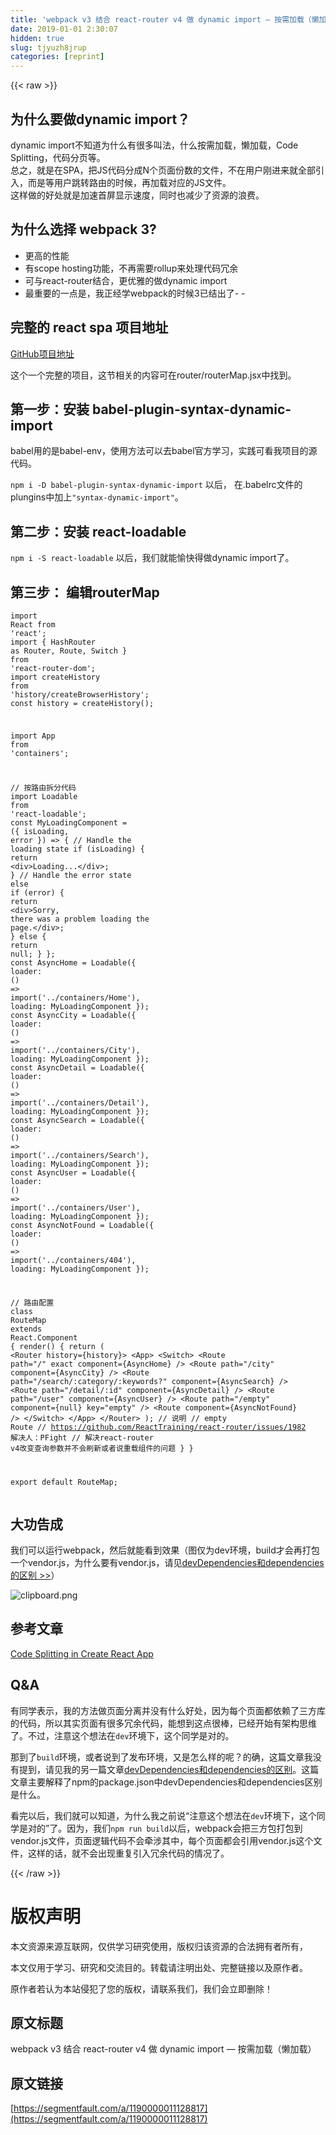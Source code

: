 ```yaml
---
title: 'webpack v3 结合 react-router v4 做 dynamic import — 按需加载（懒加载）' 
date: 2019-01-01 2:30:07
hidden: true
slug: tjyuzh8jrup
categories: [reprint]
---
```


{{< raw >}}

                    
<h2 id="articleHeader0">为什么要做dynamic import？</h2>
<p>dynamic import不知道为什么有很多叫法，什么按需加载，懒加载，Code Splitting，代码分页等。<br>总之，就是在SPA，把JS代码分成N个页面份数的文件，不在用户刚进来就全部引入，而是等用户跳转路由的时候，再加载对应的JS文件。<br>这样做的好处就是加速首屏显示速度，同时也减少了资源的浪费。</p>
<h2 id="articleHeader1">为什么选择 webpack 3?</h2>
<ul>
<li>更高的性能</li>
<li>有scope hosting功能，不再需要rollup来处理代码冗余</li>
<li>可与react-router结合，更优雅的做dynamic import</li>
<li>最重要的一点是，我正经学webpack的时候3已结出了- -</li>
</ul>
<h2 id="articleHeader2">完整的 react spa 项目地址</h2>
<p><a href="https://github.com/CodeLittlePrince/react-webapp-spa" rel="nofollow noreferrer" target="_blank">GitHub项目地址</a></p>
<p>这个一个完整的项目，这节相关的内容可在router/routerMap.jsx中找到。</p>
<h2 id="articleHeader3">第一步：安装 babel-plugin-syntax-dynamic-import</h2>
<p>babel用的是babel-env，使用方法可以去babel官方学习，实践可看我项目的源代码。</p>
<p><code>npm i -D babel-plugin-syntax-dynamic-import</code> 以后， 在.babelrc文件的plungins中加上<code>"syntax-dynamic-import"</code>。</p>
<h2 id="articleHeader4">第二步：安装 react-loadable</h2>
<p><code>npm i -S react-loadable</code> 以后，我们就能愉快得做dynamic import了。</p>
<h2 id="articleHeader5">第三步： 编辑routerMap</h2>
<div class="widget-codetool" style="display:none;">
      <div class="widget-codetool--inner">
      <span class="selectCode code-tool" data-toggle="tooltip" data-placement="top" title="" data-original-title="全选"></span>
      <span type="button" class="copyCode code-tool" data-toggle="tooltip" data-placement="top" data-clipboard-text="import React from 'react';
import { HashRouter as Router, Route, Switch } from 'react-router-dom';
import createHistory from 'history/createBrowserHistory';
const history = createHistory();

import App from 'containers';

// 按路由拆分代码
import Loadable from 'react-loadable';
const MyLoadingComponent = ({ isLoading, error }) => {
    // Handle the loading state
    if (isLoading) {
        return <div>Loading...</div>;
    }
    // Handle the error state
    else if (error) {
        return <div>Sorry, there was a problem loading the page.</div>;
    }
    else {
        return null;
    }
};
const AsyncHome = Loadable({
    loader: () => import('../containers/Home'),
    loading: MyLoadingComponent
});
const AsyncCity = Loadable({
    loader: () => import('../containers/City'),
    loading: MyLoadingComponent
});
const AsyncDetail = Loadable({
    loader: () => import('../containers/Detail'),
    loading: MyLoadingComponent
});
const AsyncSearch = Loadable({
    loader: () => import('../containers/Search'),
    loading: MyLoadingComponent
});
const AsyncUser = Loadable({
    loader: () => import('../containers/User'),
    loading: MyLoadingComponent
});
const AsyncNotFound = Loadable({
    loader: () => import('../containers/404'),
    loading: MyLoadingComponent
});

// 路由配置
class RouteMap extends React.Component {
    render() {
        return (
            <Router history={history}>
                <App>
                    <Switch>
                        <Route path=&quot;/&quot; exact component={AsyncHome} />
                        <Route path=&quot;/city&quot; component={AsyncCity} />
                        <Route path=&quot;/search/:category/:keywords?&quot; component={AsyncSearch} />
                        <Route path=&quot;/detail/:id&quot; component={AsyncDetail} />
                        <Route path=&quot;/user&quot; component={AsyncUser} />
                        <Route path=&quot;/empty&quot; component={null} key=&quot;empty&quot; />
                        <Route component={AsyncNotFound} />
                    </Switch>
                </App>
            </Router>
        );
        // 说明
        // empty Route
        // https://github.com/ReactTraining/react-router/issues/1982  解决人：PFight
        // 解决react-router v4改变查询参数并不会刷新或者说重载组件的问题 
    }
}

export default RouteMap;" title="" data-original-title="复制"></span>
      <span type="button" class="saveToNote code-tool" data-toggle="tooltip" data-placement="top" title="" data-original-title="放进笔记"></span>
      </div>
      </div><pre class="hljs javascript"><code><span class="hljs-keyword">import</span> React <span class="hljs-keyword">from</span> <span class="hljs-string">'react'</span>;
<span class="hljs-keyword">import</span> { HashRouter <span class="hljs-keyword">as</span> Router, Route, Switch } <span class="hljs-keyword">from</span> <span class="hljs-string">'react-router-dom'</span>;
<span class="hljs-keyword">import</span> createHistory <span class="hljs-keyword">from</span> <span class="hljs-string">'history/createBrowserHistory'</span>;
<span class="hljs-keyword">const</span> history = createHistory();

<span class="hljs-keyword">import</span> App <span class="hljs-keyword">from</span> <span class="hljs-string">'containers'</span>;

<span class="hljs-comment">// 按路由拆分代码</span>
<span class="hljs-keyword">import</span> Loadable <span class="hljs-keyword">from</span> <span class="hljs-string">'react-loadable'</span>;
<span class="hljs-keyword">const</span> MyLoadingComponent = <span class="hljs-function">(<span class="hljs-params">{ isLoading, error }</span>) =&gt;</span> {
    <span class="hljs-comment">// Handle the loading state</span>
    <span class="hljs-keyword">if</span> (isLoading) {
        <span class="hljs-keyword">return</span> <span class="xml"><span class="hljs-tag">&lt;<span class="hljs-name">div</span>&gt;</span>Loading...<span class="hljs-tag">&lt;/<span class="hljs-name">div</span>&gt;</span></span>;
    }
    <span class="hljs-comment">// Handle the error state</span>
    <span class="hljs-keyword">else</span> <span class="hljs-keyword">if</span> (error) {
        <span class="hljs-keyword">return</span> <span class="xml"><span class="hljs-tag">&lt;<span class="hljs-name">div</span>&gt;</span>Sorry, there was a problem loading the page.<span class="hljs-tag">&lt;/<span class="hljs-name">div</span>&gt;</span></span>;
    }
    <span class="hljs-keyword">else</span> {
        <span class="hljs-keyword">return</span> <span class="hljs-literal">null</span>;
    }
};
<span class="hljs-keyword">const</span> AsyncHome = Loadable({
    <span class="hljs-attr">loader</span>: <span class="hljs-function"><span class="hljs-params">()</span> =&gt;</span> <span class="hljs-keyword">import</span>(<span class="hljs-string">'../containers/Home'</span>),
    <span class="hljs-attr">loading</span>: MyLoadingComponent
});
<span class="hljs-keyword">const</span> AsyncCity = Loadable({
    <span class="hljs-attr">loader</span>: <span class="hljs-function"><span class="hljs-params">()</span> =&gt;</span> <span class="hljs-keyword">import</span>(<span class="hljs-string">'../containers/City'</span>),
    <span class="hljs-attr">loading</span>: MyLoadingComponent
});
<span class="hljs-keyword">const</span> AsyncDetail = Loadable({
    <span class="hljs-attr">loader</span>: <span class="hljs-function"><span class="hljs-params">()</span> =&gt;</span> <span class="hljs-keyword">import</span>(<span class="hljs-string">'../containers/Detail'</span>),
    <span class="hljs-attr">loading</span>: MyLoadingComponent
});
<span class="hljs-keyword">const</span> AsyncSearch = Loadable({
    <span class="hljs-attr">loader</span>: <span class="hljs-function"><span class="hljs-params">()</span> =&gt;</span> <span class="hljs-keyword">import</span>(<span class="hljs-string">'../containers/Search'</span>),
    <span class="hljs-attr">loading</span>: MyLoadingComponent
});
<span class="hljs-keyword">const</span> AsyncUser = Loadable({
    <span class="hljs-attr">loader</span>: <span class="hljs-function"><span class="hljs-params">()</span> =&gt;</span> <span class="hljs-keyword">import</span>(<span class="hljs-string">'../containers/User'</span>),
    <span class="hljs-attr">loading</span>: MyLoadingComponent
});
<span class="hljs-keyword">const</span> AsyncNotFound = Loadable({
    <span class="hljs-attr">loader</span>: <span class="hljs-function"><span class="hljs-params">()</span> =&gt;</span> <span class="hljs-keyword">import</span>(<span class="hljs-string">'../containers/404'</span>),
    <span class="hljs-attr">loading</span>: MyLoadingComponent
});

<span class="hljs-comment">// 路由配置</span>
<span class="hljs-class"><span class="hljs-keyword">class</span> <span class="hljs-title">RouteMap</span> <span class="hljs-keyword">extends</span> <span class="hljs-title">React</span>.<span class="hljs-title">Component</span> </span>{
    render() {
        <span class="hljs-keyword">return</span> (
            &lt;Router history={history}&gt;
                &lt;App&gt;
                    &lt;Switch&gt;
                        &lt;Route path="/" exact component={AsyncHome} /&gt;
                        &lt;Route path="/city" component={AsyncCity} /&gt;
                        &lt;Route path="/search/:category/:keywords?" component={AsyncSearch} /&gt;
                        &lt;Route path="/detail/:id" component={AsyncDetail} /&gt;
                        &lt;Route path="/user" component={AsyncUser} /&gt;
                        &lt;Route path="/empty" component={null} key="empty" /&gt;
                        &lt;Route component={AsyncNotFound} /&gt;
                    &lt;/Switch&gt;
                &lt;/App&gt;
            &lt;/Router&gt;
        );
        // 说明
        // empty Route
        // https://github.com/ReactTraining/react-router/issues/1982  解决人：PFight
        // 解决react-router v4改变查询参数并不会刷新或者说重载组件的问题 
    }
}

export default RouteMap;</code></pre>
<h2 id="articleHeader6">大功告成</h2>
<p>我们可以运行webpack，然后就能看到效果（图仅为dev环境，build才会再打包一个vendor.js，为什么要有vendor.js，请见<a href="https://segmentfault.com/a/1190000011129059">devDependencies和dependencies的区别 &gt;&gt;</a>）</p>
<p><span class="img-wrap"><img data-src="/img/bVURhb?w=2590&amp;h=1242" src="https://static.alili.tech/img/bVURhb?w=2590&amp;h=1242" alt="clipboard.png" title="clipboard.png" style="cursor: pointer; display: inline;"></span></p>
<h2 id="articleHeader7">参考文章</h2>
<p><a href="https://serverless-stack.com/chapters/code-splitting-in-create-react-app.html" rel="nofollow noreferrer" target="_blank">Code Splitting in Create React App</a></p>
<h2 id="articleHeader8">Q&amp;A</h2>
<p>有同学表示，我的方法做页面分离并没有什么好处，因为每个页面都依赖了三方库的代码，所以其实页面有很多冗余代码，能想到这点很棒，已经开始有架构思维了。不过，注意这个想法在<code>dev</code>环境下，这个同学是对的。</p>
<p>那到了<code>build</code>环境，或者说到了发布环境，又是怎么样的呢？的确，这篇文章我没有提到，请见我的另一篇文章<a href="https://segmentfault.com/a/1190000011129059">devDependencies和dependencies的区别</a>。这篇文章主要解释了npm的package.json中devDependencies和dependencies区别是什么。</p>
<p>看完以后，我们就可以知道，为什么我之前说“注意这个想法在<code>dev</code>环境下，这个同学是对的”了。因为，我们<code>npm run build</code>以后，webpack会把三方包打包到vendor.js文件，页面逻辑代码不会牵涉其中，每个页面都会引用vendor.js这个文件，这样的话，就不会出现重复引入冗余代码的情况了。</p>

                
{{< /raw >}}

# 版权声明
本文资源来源互联网，仅供学习研究使用，版权归该资源的合法拥有者所有，

本文仅用于学习、研究和交流目的。转载请注明出处、完整链接以及原作者。

原作者若认为本站侵犯了您的版权，请联系我们，我们会立即删除！

## 原文标题
webpack v3 结合 react-router v4 做 dynamic import — 按需加载（懒加载）

## 原文链接
[https://segmentfault.com/a/1190000011128817](https://segmentfault.com/a/1190000011128817)

